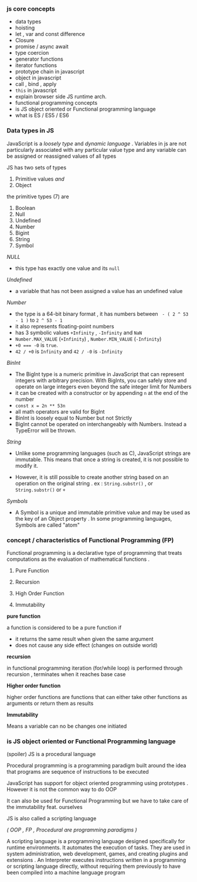 
### js core concepts 
- data types 
- hoisting 
- let , var and const difference 
- Closure
- promise / async await 
- type coercion
- generator functions 
- iterator functions 
- prototype chain in javascript 
- object in javascript 
- call , bind , apply
- `this` in javascript  
- explain browser side JS runtime arch. 
- functional programming concepts 
- is JS object oriented or Functional programming language 
- what is ES / ES5 / ES6 

### Data types in JS 

JavaScript is a _loosely type_ and _dynamic language_ . Variables in js are not particularly associated with any particular value type and any variable can be assigned or reassigned values of all types 

JS has two sets of types 
1. Primitive values _and_ 
2. Object 

the primitive types (7) are 

1. Boolean 
2. Null 
3. Undefined 
4. Number 
5. Bigint 
6. String
7. Symbol 

_NULL_   
- this type has exactly one value and its `null` 

_Undefined_ 
- a variable that has not been assigned a value has an undefined value 

_Number_ 
- the type is a 64-bit binary format , it has numbers between ` - ( 2 ^ 53 - 1 )` to `2 ^ 53 - 1` 
- it also represents floating-point numbers 
- has 3 symbolic values `+Infinity` , `-Infinity` and `NaN` 
- `Number.MAX_VALUE` (`+Infinity`) , `Number.MIN_VALUE` 
(`-Infinity`)
- `+0 === -0` is `true`. 
- `42 / +0` is `Infinity` and `42 / -0` is `-Infinity`

_BinInt_ 

- The BigInt type is a numeric primitive in JavaScript that can represent integers with arbitrary precision. With BigInts, you can safely store and operate on large integers even beyond the safe integer limit for Numbers
- it can be created with a constructor or by appending `n` at the end of the number 
- `const x = 2n ** 53n`
- all math operators are valid for BigInt 
- BinInt is loosely equal to Number but not Strictly 
- BigInt cannot be operated on interchangeably with Numbers. Instead a TypeError will be thrown.

_String_
- Unlike some programming languages (such as C), JavaScript strings are immutable. This means that once a string is created, it is not possible to modify it.

- However, it is still possible to create another string based on an operation on the original string . ex : `String.substr()` , or `String.substr()` or `+`

_Symbols_
- A Symbol is a unique and immutable primitive value and may be used as the key of an Object property . In some programming languages, Symbols are called "atom"

### concept / characteristics of Functional Programming (FP)
Functional programming is a declarative type of programming that treats computations as the evaluation of mathematical functions .

1. Pure Function 

2. Recursion 

3. High Order Function 

4. Immutability 

__pure function__

a function is considered to be a pure function if 
- it returns the same result when given the same argument 
- does not cause any side effect (changes on outside world)

__recursion__

in functional programming iteration (for/while loop) is performed through recursion ,  terminates when it reaches base case 

__Higher order function__

higher order functions are functions that can either take other functions as arguments or return them as results 

__Immutability__

Means a variable can no be changes one initiated 
### is JS object oriented or Functional Programming language 
(spoiler) JS is a procedural language 

Procedural programming is a programming paradigm  built around the idea that programs are sequence of instructions to be executed 

JavaScript has support for object oriented programming using prototypes . However it is not the common way to do OOP 

It can also be used for Functional Programming but we have to take care of the immutability feat. ourselves  

JS is also called a scripting language 

_( OOP , FP , Procedural are programming paradigms )_

A scripting language is a programming language designed specifically for runtime environments. It automates the execution of tasks. They are used in system administration, web development, games, and creating plugins and extensions . An Interpreter executes instructions written in a programming or scripting language directly, without requiring them previously to have been compiled into a machine language program

